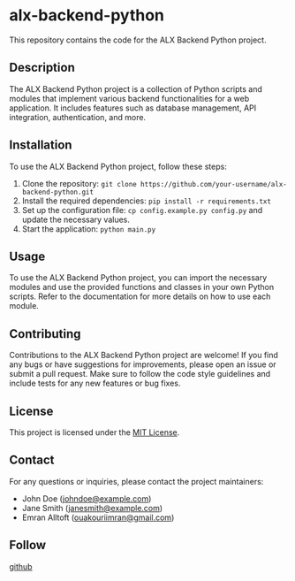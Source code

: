 # alx-backend-python

This repository contains the code for the ALX Backend Python project.

## Description

The ALX Backend Python project is a collection of Python scripts and modules that implement various backend functionalities for a web application. It includes features such as database management, API integration, authentication, and more.

## Installation

To use the ALX Backend Python project, follow these steps:

1. Clone the repository: `git clone https://github.com/your-username/alx-backend-python.git`
2. Install the required dependencies: `pip install -r requirements.txt`
3. Set up the configuration file: `cp config.example.py config.py` and update the necessary values.
4. Start the application: `python main.py`

## Usage

To use the ALX Backend Python project, you can import the necessary modules and use the provided functions and classes in your own Python scripts. Refer to the documentation for more details on how to use each module.

## Contributing

Contributions to the ALX Backend Python project are welcome! If you find any bugs or have suggestions for improvements, please open an issue or submit a pull request. Make sure to follow the code style guidelines and include tests for any new features or bug fixes.

## License

This project is licensed under the [MIT License](LICENSE).

## Contact

For any questions or inquiries, please contact the project maintainers:

- John Doe (johndoe@example.com)
- Jane Smith (janesmith@example.com)
- Emran Alltoft (ouakouriimran@gmail.com)

## Follow

[github](https://github.com/Alltoft)
